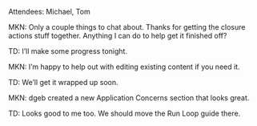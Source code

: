 Attendees: Michael, Tom

MKN: Only a couple things to chat about. Thanks for getting the closure actions stuff together. Anything I can do to help get it finished off?

TD: I’ll make some progress tonight.

MKN: I’m happy to help out with editing existing content if you need it.

TD: We’ll get it wrapped up soon.

MKN: dgeb created a new Application Concerns section that looks great.

TD: Looks good to me too. We should move the Run Loop guide there.
